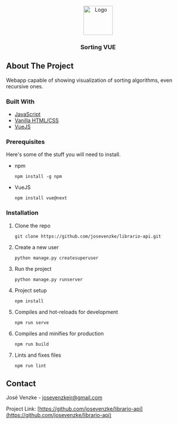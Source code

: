 
<!-- PROJECT LOGO -->
<br />
<div align="center">
  <a href="https://github.com/othneildrew/Best-README-Template">
    <img src="images/logo.png" alt="Logo" width="80" height="80">
  </a>

  <h3 align="center">Sorting VUE</h3>
</div>


<!-- ABOUT THE PROJECT -->
## About The Project

Webapp capable of showing visualization of sorting algorithms, even recursive ones.

### Built With

* [JavaScript](https://www.javascript.com/)
* [Vanilla HTML/CSS]()
* [VueJS](https://vuejs.org/)


### Prerequisites

Here's some of the stuff you will need to install.
* npm
  ```
  npm install -g npm
  ```
* VueJS
  ```
  npm install vue@next
  ```

### Installation

1. Clone the repo
   ```
   git clone https://github.com/josevenzke/librario-api.git
   ```
2. Create a new user
   ```
   python manage.py createsuperuser 
   ```
3. Run the project
   ```
   python manage.py runserver
   ```
1. Project setup
    ```
    npm install
    ```

2. Compiles and hot-reloads for development
    ```
    npm run serve
    ```

3. Compiles and minifies for production
    ```
    npm run build
    ```

4. Lints and fixes files
    ```
    npm run lint
    ```
<!-- CONTACT -->
## Contact

José Venzke -  josevenzkejr@gmail.com

Project Link: [https://github.com/josevenzke/librario-api](https://github.com/josevenzke/librario-api)
